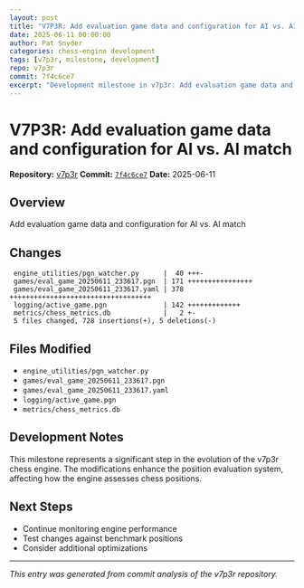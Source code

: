 ```yaml
---
layout: post
title: "V7P3R: Add evaluation game data and configuration for AI vs. AI match"
date: 2025-06-11 00:00:00 
author: Pat Snyder
categories: chess-engine development
tags: [v7p3r, milestone, development]
repo: v7p3r
commit: 7f4c6ce7
excerpt: "Development milestone in v7p3r: Add evaluation game data and configuration for AI vs. AI match"
---
```


# V7P3R: Add evaluation game data and configuration for AI vs. AI match

**Repository:** [v7p3r](https://github.com/pssnyder/v7p3r)
**Commit:** [`7f4c6ce7`](https://github.com/pssnyder/v7p3r/commit/7f4c6ce733a8294006dbe8f9348dda7bfa60647c)
**Date:** 2025-06-11

## Overview

Add evaluation game data and configuration for AI vs. AI match

## Changes

```
 engine_utilities/pgn_watcher.py      |  40 +++-
 games/eval_game_20250611_233617.pgn  | 171 ++++++++++++++++
 games/eval_game_20250611_233617.yaml | 378 +++++++++++++++++++++++++++++++++++
 logging/active_game.pgn              | 142 +++++++++++++
 metrics/chess_metrics.db             |   2 +-
 5 files changed, 728 insertions(+), 5 deletions(-)
```

## Files Modified

- `engine_utilities/pgn_watcher.py`
- `games/eval_game_20250611_233617.pgn`
- `games/eval_game_20250611_233617.yaml`
- `logging/active_game.pgn`
- `metrics/chess_metrics.db`

## Development Notes

This milestone represents a significant step in the evolution of the v7p3r chess engine. The modifications enhance the position evaluation system, affecting how the engine assesses chess positions.

## Next Steps

- Continue monitoring engine performance
- Test changes against benchmark positions
- Consider additional optimizations

---

*This entry was generated from commit analysis of the v7p3r repository.*
